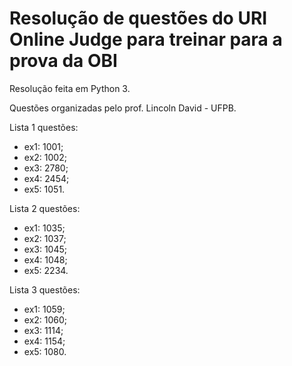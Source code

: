 # Resolução de questões do URI Online Judge para treinar para a prova da OBI
Resolução feita em Python 3.

Questões organizadas pelo prof. Lincoln David - UFPB.

Lista 1 questões:

* ex1: 1001;
* ex2: 1002;
* ex3: 2780;
* ex4: 2454;
* ex5: 1051.

Lista 2 questões:

* ex1: 1035;
* ex2: 1037;
* ex3: 1045;
* ex4: 1048;
* ex5: 2234.

Lista 3 questões:

* ex1: 1059;
* ex2: 1060;
* ex3: 1114;
* ex4: 1154;
* ex5: 1080.
